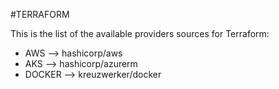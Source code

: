 #TERRAFORM 


This is the list of the available providers sources for Terraform: 

* AWS --> hashicorp/aws
* AKS --> hashicorp/azurerm
* DOCKER --> kreuzwerker/docker
